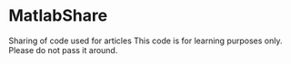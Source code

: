 # MatlabShare
Sharing of code used for articles
This code is for learning purposes only. Please do not pass it around.
